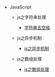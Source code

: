 * JavaScript

	* js之字符串处理
  		
		- [字符串去空格](练习手册/大前端/JavaScript/js之字符串处理/字符串去空格.md)

	* js之异步机制
	
		- [js之异步机制](练习手册/大前端/JavaScript/js之异步机制/关于定时器的设置与清除.md)

	* js之数组处理
	
		- [js之数组处理](练习手册/大前端/JavaScript/js之数组处理/数组方法原型实现.md)
	

